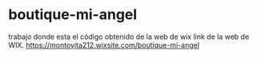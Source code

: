 # boutique-mi-angel
trabajo donde esta el código obtenido de la web de wix
link de la web de WIX.
https://montoyita212.wixsite.com/boutique-mi-angel
